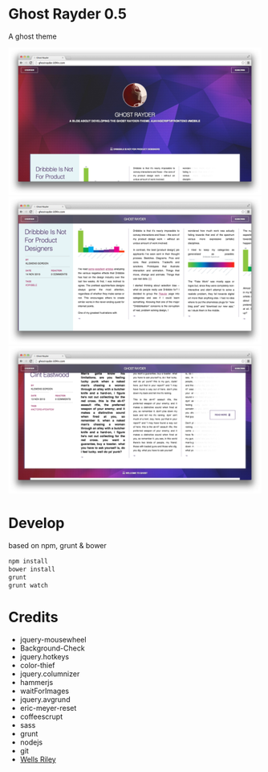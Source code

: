 # Ghost Rayder 0.5

A ghost theme

![Header Screenshot](/screens/header.png)
![Article Screenshot](/screens/article.png)
![Article Tip Screenshot](/screens/articleTip.png)

# Develop
based on npm, grunt & bower 
    
    npm install
    bower install
    grunt
    grunt watch

# Credits
- jquery-mousewheel
- Background-Check
- jquery.hotkeys
- color-thief
- jquery.columnizer
- hammerjs
- waitForImages
- jquery.avgrund
- eric-meyer-reset
- coffeescrupt
- sass
- grunt
- nodejs
- git
- [Wells Riley](http://blog.wells.ee/dribbble/)
